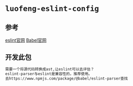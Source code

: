 # `luofeng-eslint-config`

## 参考

[eslint官网](https://eslint.org/)
[Babel官网](https://babeljs.io/docs/)

## 开发此包

```md
需要一个将源代码转换成ast,让eslint可以去评估？
eslint-parser与eslint是兼容性的，推荐使用。
去https://www.npmjs.com/package/@babel/eslint-parser查找

```
